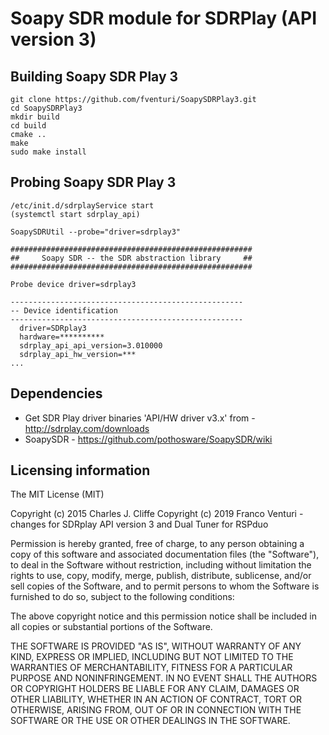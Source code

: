 # Soapy SDR module for SDRPlay (API version 3)

## Building Soapy SDR Play 3

```
git clone https://github.com/fventuri/SoapySDRPlay3.git
cd SoapySDRPlay3
mkdir build
cd build
cmake ..
make
sudo make install
```

## Probing Soapy SDR Play 3

```
/etc/init.d/sdrplayService start
(systemctl start sdrplay_api)

SoapySDRUtil --probe="driver=sdrplay3"

######################################################
##     Soapy SDR -- the SDR abstraction library     ##
######################################################

Probe device driver=sdrplay3

----------------------------------------------------
-- Device identification
----------------------------------------------------
  driver=SDRplay3
  hardware=**********
  sdrplay_api_api_version=3.010000
  sdrplay_api_hw_version=***
...
```


## Dependencies

* Get SDR Play driver binaries 'API/HW driver v3.x' from - http://sdrplay.com/downloads
* SoapySDR - https://github.com/pothosware/SoapySDR/wiki

## Licensing information

The MIT License (MIT)

Copyright (c) 2015 Charles J. Cliffe
Copyright (c) 2019 Franco Venturi - changes for SDRplay API version 3
                                    and Dual Tuner for RSPduo

Permission is hereby granted, free of charge, to any person obtaining a copy
of this software and associated documentation files (the "Software"), to deal
in the Software without restriction, including without limitation the rights
to use, copy, modify, merge, publish, distribute, sublicense, and/or sell
copies of the Software, and to permit persons to whom the Software is
furnished to do so, subject to the following conditions:

The above copyright notice and this permission notice shall be included in
all copies or substantial portions of the Software.

THE SOFTWARE IS PROVIDED "AS IS", WITHOUT WARRANTY OF ANY KIND, EXPRESS OR
IMPLIED, INCLUDING BUT NOT LIMITED TO THE WARRANTIES OF MERCHANTABILITY,
FITNESS FOR A PARTICULAR PURPOSE AND NONINFRINGEMENT. IN NO EVENT SHALL THE
AUTHORS OR COPYRIGHT HOLDERS BE LIABLE FOR ANY CLAIM, DAMAGES OR OTHER
LIABILITY, WHETHER IN AN ACTION OF CONTRACT, TORT OR OTHERWISE, ARISING FROM,
OUT OF OR IN CONNECTION WITH THE SOFTWARE OR THE USE OR OTHER DEALINGS IN
THE SOFTWARE.

